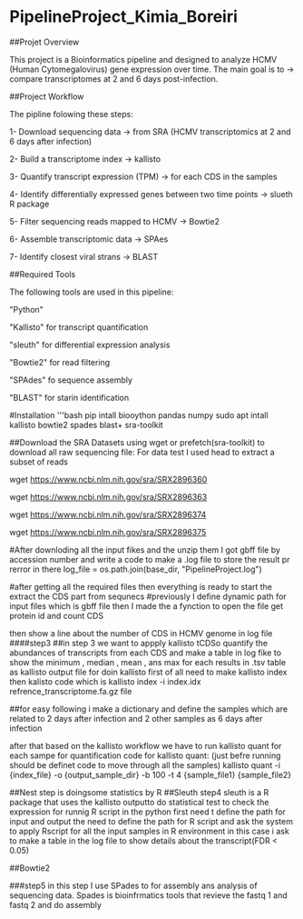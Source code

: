 # PipelineProject_Kimia_Boreiri
##Projet Overview



This project is a Bioinformatics pipeline and designed to analyze HCMV (Human Cytomegalovirus) gene expression over time.
The main goal is to -> compare transcriptomes at 2 and 6 days post-infection.



##Project Workflow

The pipline folowing these steps:



1- Download sequencing data -> from SRA (HCMV transcriptomics at 2 and 6 days after infection)

2- Build a transcriptome index -> kallisto

3- Quantify transcript expression (TPM) -> for each CDS in the samples

4- Identify differentially expressed genes between two time points -> slueth R package

5- Filter sequencing reads mapped to HCMV  -> Bowtie2

6- Assemble transcriptomic data -> SPAes

7- Identify closest viral strans -> BLAST


##Required Tools

The following tools are used in this pipeline:


"Python" 


"Kallisto" for transcript quantification


"sleuth" for differential expression analysis


"Bowtie2" for read filtering


"SPAdes" fo sequence assembly


"BLAST" for starin identification

#Installation
'''bash
pip intall biooython pandas numpy
sudo apt intall kallisto bowtie2 spades blast+ sra-toolkit


 
##Download the SRA Datasets
using wget or prefetch(sra-toolkit) to download all raw sequencing file:
For data test I used head to extract a subset of reads




wget https://www.ncbi.nlm.nih.gov/sra/SRX2896360


wget https://www.ncbi.nlm.nih.gov/sra/SRX2896363


wget https://www.ncbi.nlm.nih.gov/sra/SRX2896374


wget https://www.ncbi.nlm.nih.gov/sra/SRX2896375


#After downloding all the input fikes and the unzip them I got gbff file by accession number and write a code to make a .log file to store the result pr rerror in there
log_file = os.path.join(base_dir, "PipelineProject.log")

#after getting all the required files then everything is ready to start the extract the CDS part from sequnecs
#previously I define dynamic path for input files which is gbff file then I made the a fynction to open the file get protein id and count CDS 

then show a line about the number of CDS in HCMV genome in log file
####step3
##in step 3 we want to appply kallisto tCDSo quantify the abundances of transcripts from each CDS and make a table in log fike to show the minimum , median , mean , ans max for each results in .tsv table as kallisto output file
for doin kallisto first of all need to make kallisto index 
then kalisto code which is 
          kallisto index -i index.idx refrence_transcriptome.fa.gz file

##for easy following i make a dictionary and define the samples which are related to 2 days after infection and 2 other samples as 6 days after infection

after that based on the kallisto workflow we have to run kallisto quant for each sampe for quantification
code for kallisto quant:
(just befre running should be definet code to move through all the samples)
kallisto quant -i {index_file} -o {output_sample_dir} -b 100 -t 4 {sample_file1} {sample_file2}


##Nest step is doingsome statistics by R
##Sleuth  step4
sleuth is a R package that uses the kallisto outputto do statistical test to check the expression
for runnig R script in the python 
first need t define the path for input and output the need to define the path for R script and  ask the system to apply Rscript for all the input samples in R environment 
in this case i ask to make a table in the log file to show details about the transcript(FDR < 0.05)

##Bowtie2





###step5 
in this step I use SPades to for assembly ans analysis of sequencing data.
Spades is bioinfrmatics tools that revieve the fastq 1 and fastq 2 and do assembly








